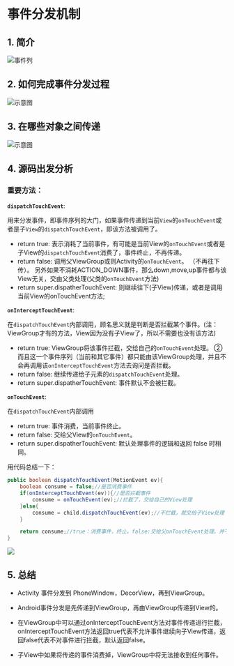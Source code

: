 # 事件分发机制

## 1. 简介

![事件列](http://upload-images.jianshu.io/upload_images/944365-79b1e86793514e99.png?imageMogr2/auto-orient/strip%7CimageView2/2/w/1240)

## 2. 如何完成事件分发过程

![示意图](http://upload-images.jianshu.io/upload_images/944365-7c6642f518ffa3d2.png?imageMogr2/auto-orient/strip%7CimageView2/2/w/1240)

## 3. 在哪些对象之间传递

![示意图](http://upload-images.jianshu.io/upload_images/944365-02c588300f6ad741.png?imageMogr2/auto-orient/strip%7CimageView2/2/w/1240)

## 4. 源码出发分析

### 重要方法：

**`dispatchTouchEvent`**:

用来分发事件，即事件序列的大门，如果事件传递到当前`View`的`onTouchEvent`或者是子`View`的`dispatchTouchEvent`，即该方法被调用了。 

- return true: 表示消耗了当前事件，有可能是当前View的`onTouchEvent`或者是子View的`dispatchTouchEvent`消费了，事件终止，不再传递。 
- return false: 调用父ViewGroup或则Activity的`onTouchEvent`。 （不再往下传）。 另外如果不消耗ACTION_DOWN事件，那么down,move,up事件都与该View无关，交由父类处理(父类的`onTouchEvent`方法) 
- return super.dispatherTouchEvent: 则继续往下(子View)传递，或者是调用当前View的onTouchEvent方法;

**`onInterceptTouchEvent`**:

在`dispatchTouchEvent`内部调用，顾名思义就是判断是否拦截某个事件。(注：ViewGroup才有的方法，View因为没有子View了，所以不需要也没有该方法) 

- return true: ViewGroup将该事件拦截，交给自己的`onTouchEvent`处理。 ②而且这一个事件序列（当前和其它事件）都只能由该ViewGroup处理，并且不会再调用该`onInterceptTouchEvent`方法去询问是否拦截。 
- return false: 继续传递给子元素的`dispatchTouchEvent`处理。 
- return super.dispatherTouchEvent: 事件默认不会被拦截。

**`onTouchEvent`**:

在`dispatchTouchEvent`内部调用 

- return true: 事件消费，当前事件终止。 
- return false: 交给父View的`onTouchEvent`。 
- return super.dispatherTouchEvent: 默认处理事件的逻辑和返回 false 时相同。

用代码总结一下：

```java
public boolean dispatchTouchEvent(MotionEvent ev){
    boolean consume = false;//是否消费事件
    if(onInterceptTouchEvent(ev)){//是否拦截事件
        consume = onTouchEvent(ev);//拦截了，交给自己的View处理
    }else{
        consume = child.dispatchTouchEvent(ev);//不拦截，就交给子View处理
    }

    return consume;//true：消费事件，终止。false:交给父onTouchEvent处理。并不再往下传递当前事件。
}
```



![](https://user-gold-cdn.xitu.io/2017/8/27/6dfe57dcd7710c6cd7093b5c3a3addb9?imageslim)



## 5. 总结

- Activity 事件分发到 PhoneWindow，DecorView，再到ViewGroup。

- Android事件分发是先传递到ViewGroup，再由ViewGroup传递到View的。

- 在ViewGroup中可以通过onInterceptTouchEvent方法对事件传递进行拦截，onInterceptTouchEvent方法返回true代表不允许事件继续向子View传递，返回false代表不对事件进行拦截，默认返回false。

- 子View中如果将传递的事件消费掉，ViewGroup中将无法接收到任何事件。